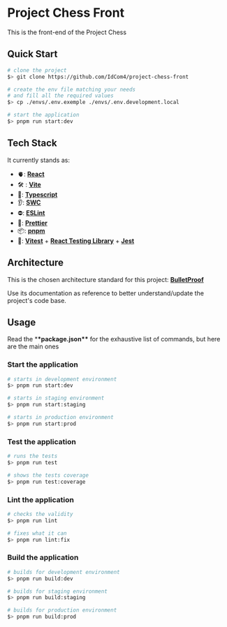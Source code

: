 # Project Chess Front

This is the front-end of the Project Chess

## Quick Start

```sh
# clone the project
$> git clone https://github.com/IdCom4/project-chess-front

# create the env file matching your needs
# and fill all the required values
$> cp ./envs/.env.exemple ./envs/.env.development.local

# start the application
$> pnpm run start:dev
```

## Tech Stack

It currently stands as:

- 🫀: **[React](https://react.dev/reference/react)**
- 🛠 : **[Vite](https://vite.dev/guide/)**
- 🧬: **[Typescript](https://www.typescriptlang.org/docs/)**
- 👂: **[SWC](https://swc.rs/)**
- ⛔️: **[ESLint](https://eslint.org/docs/latest/)**
- 💎: **[Prettier](https://prettier.io/docs/)**
- 📦: **[pnpm](https://pnpm.io/)**
- 🧨: **[Vitest](https://vitest.dev/guide/)** + **[React Testing Library](https://testing-library.com/)** + **[Jest](https://jestjs.io/fr/docs/getting-started)**

## Architecture

This is the chosen architecture standard for this project: **[BulletProof](https://github.com/alan2207/bulletproof-react/blob/master/docs/project-structure.md)**

Use its documentation as reference to better understand/update the project's code base.

## Usage

Read the \***\*package.json\*\*** for the exhaustive list of commands, but here are the main ones

### Start the application

```sh
# starts in development environment
$> pnpm run start:dev

# starts in staging environment
$> pnpm run start:staging

# starts in production environment
$> pnpm run start:prod
```

### Test the application

```sh
# runs the tests
$> pnpm run test

# shows the tests coverage
$> pnpm run test:coverage
```

### Lint the application

```sh
# checks the validity
$> pnpm run lint

# fixes what it can
$> pnpm run lint:fix
```

### Build the application

```sh
# builds for development environment
$> pnpm run build:dev

# builds for staging environment
$> pnpm run build:staging

# builds for production environment
$> pnpm run build:prod
```
